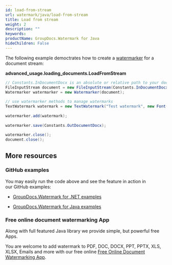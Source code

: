 ```yaml
---
id: load-from-stream
url: watermark/java/load-from-stream
title: Load from stream
weight: 2
description: ""
keywords: 
productName: GroupDocs.Watermark for Java
hideChildren: False
---
```

The following example democtrates how to create a [watermarker](https://apireference.groupdocs.com/watermark/java/com.groupdocs.watermark/Watermarker) for a document stream:

**advanced\_usage.loading\_documents.LoadFromStream**

```csharp
// Constants.InDocumentDocx is an absolute or relative path to your document. Ex: "C:\\Docs\\document.docx"
FileInputStream document = new FileInputStream(Constants.InDocumentDocx);                                   
Watermarker watermarker = new Watermarker(document);                                                        
                                                                                                            
// use watermarker methods to manage watermarks                                                             
TextWatermark watermark = new TextWatermark("Test watermark", new Font("Arial", 12));                       
                                                                                                            
watermarker.add(watermark);                                                                                 
                                                                                                            
watermarker.save(Constants.OutDocumentDocx);                                                                
                                                                                                            
watermarker.close();                                                                                      
document.close();                                                                                           
```

## More resources

### GitHub examples

You may easily run the code above and see the feature in action in our GitHub examples:

*   [GroupDocs.Watermark for .NET examples](https://github.com/groupdocs-watermark/GroupDocs.Watermark-for-.NET)
    
*   [GroupDocs.Watermark for Java examples](https://github.com/groupdocs-watermark/GroupDocs.Watermark-for-Java)
    

### Free online document watermarking App

Along with full featured Java library we provide simple, but powerful free Apps.

You are welcome to add watermark to PDF, DOC, DOCX, PPT, PPTX, XLS, XLSX, Emails and more with our free online [Free Online Document Watermarking App](https://products.groupdocs.app/watermark).
